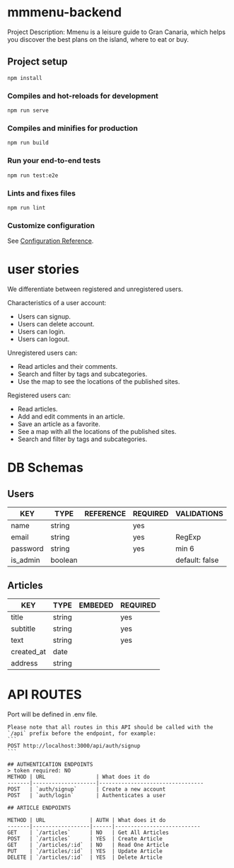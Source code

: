 # mmmenu-backend

Project Description:
Mmenu is a leisure guide to Gran Canaria, which helps you discover the best plans on the island, where to eat or buy.

## Project setup
```
npm install
```

### Compiles and hot-reloads for development
```
npm run serve
```

### Compiles and minifies for production
```
npm run build
```

### Run your end-to-end tests
```
npm run test:e2e
```

### Lints and fixes files
```
npm run lint
```

### Customize configuration
See [Configuration Reference](https://cli.vuejs.org/config/).

# user stories

We differentiate between registered and unregistered users.

Characteristics of a user account:
- Users can signup.
- Users can delete account.
- Users can login.
- Users can logout.

Unregistered users can:
- Read articles and their comments.
- Search and filter by tags and subcategories.
- Use the map to see the locations of the published sites.

Registered users can:
- Read articles.
- Add and edit comments in an article.
- Save an article as a favorite.
- See a map with all the locations of the published sites.
- Search and filter by tags and subcategories.

# DB Schemas

## Users

KEY        | TYPE                   | REFERENCE     | REQUIRED | VALIDATIONS              |
-----------|------------------------|---------------|----------|--------------------------|
name       | string                 |               | yes      |                          |
email      | string                 |               | yes      | RegExp                   |
password   | string                 |               | yes      | min 6                    |
is_admin   | boolean | | | default: false |

## Articles

KEY         | TYPE          | EMBEDED        | REQUIRED |
------------|---------------|----------------|----------|
title       | string        |                | yes      |
subtitle    | string        |                | yes      |
text        | string        |                | yes      |
created_at  | date          |                |          |
address     | string        |                |          |


# API ROUTES
Port will be defined in .env file.
````
Please note that all routes in this API should be called with the `/api` prefix before the endpoint, for example:
```
POST http://localhost:3000/api/auth/signup
```

## AUTHENTICATION ENDPOINTS
> token required: NO
METHOD | URL                | What does it do
-------|--------------------|---------------------------------
POST   | `auth/signup`      | Create a new account
POST   | `auth/login`       | Authenticates a user

## ARTICLE ENDPOINTS

METHOD | URL              | AUTH | What does it do
-------|------------------|------|---------------------------
GET    | `/articles`      | NO   | Get All Articles
POST   | `/articles`      | YES  | Create Article
GET    | `/articles/:id`  | NO   | Read One Article
PUT    | `/articles/:id`  | YES  | Update Article
DELETE | `/articles/:id`  | YES  | Delete Article
